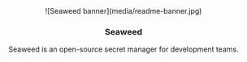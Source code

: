 <div align="center">
![Seaweed banner](media/readme-banner.jpg)
</div>

<h3 align="center">Seaweed</h3>

<div align="center">
  Seaweed is an open-source secret manager for development teams.
</div>
